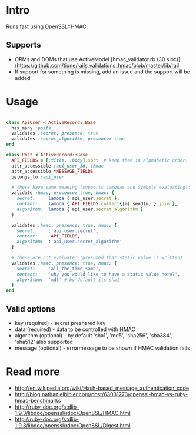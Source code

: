 Intro
=====
Runs fast using OpenSSL::HMAC.

Supports
--------
* ORMs and DOMs that use ActiveModel [hmac_validator.rb (30 sloc)](https://github.com/tione/rails_validations_hmac/blob/master/lib/rail
* If support for something is missing, add an issue and the support will be added

Usage
=====
```ruby

class ApiUser < ActiveRecord::Base
  has_many :posts
  validates :secret, presence: true
  validates :secret_algorithm, presence: true
end

class Post < ActiveRecord::Base
  API_FIELDS = [:title, :body].sort  # keep them in alphabetic order!
  attr_accessible :api_user_id, :hmac
  attr_accessible *MESSAGE_FIELDS
  belongs_to :api_user

  # these have same meaning (supports Lambdas and Symbols evaluating):
  validate :hmac, precence: true, hmac: {
    secret:     lambda { api_user.secret },
    content:    lambda { API_FIELDS.collect{|m| send(m) }.join },
    algorithm:  lambda { api_user.secret_algorithm }
  }

  validates :hmac, presence: true, hmac: {
    secret:     :'api_user.secret',
    content:     API_FIELDS,
    algorithm:  :'api_user.secret_algorithm'
  }

  # these are not evaluated (presumed that static value is written)
  validates :hmac, presence: true, hmac: {
    secret:     'all_the_time_same',
    content:    'why you would like to have a static value here?',
    algorithm:  'md5' # by default its sha1
  }
end
```

Valid options
-------------
* key (required) - secret preshared key
* data (required) - data to be controlled with HMAC
* algorithm (optional) -  by default 'sha1', 'md5', 'sha256', 'sha384', 'sha512' also supported
* message (optional) - errormessage to be shown if HMAC validation fails


Read more
=========
* http://en.wikipedia.org/wiki/Hash-based_message_authentication_code
* http://blog.nathanielbibler.com/post/63031273/openssl-hmac-vs-ruby-hmac-benchmarks
* http://ruby-doc.org/stdlib-1.9.3/libdoc/openssl/rdoc/OpenSSL/HMAC.html
* http://ruby-doc.org/stdlib-1.9.3/libdoc/openssl/rdoc/OpenSSL/Digest.html
